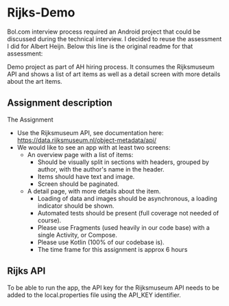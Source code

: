 # Rijks-Demo
Bol.com interview process required an Android project that could be discussed during the technical interview. 
I decided to reuse the assessment I did for Albert Heijn. Below this line is the original readme for that assessment:

Demo project as part of AH hiring process. It consumes the Rijksmuseum API and shows a list of art items as well as a detail screen
with more details about the art items.

## Assignment description
The Assignment
- Use the Rijksmuseum API, see documentation here: https://data.rijksmuseum.nl/object-metadata/api/
- We would like to see an app with at least two screens:
  - An overview page with a list of items:
    - Should be visually split in sections with headers, grouped by author, with the author's
  name in the header.
    - Items should have text and image.
    - Screen should be paginated. 
  - A detail page, with more details about the item.
    - Loading of data and images should be asynchronous, a loading indicator should be shown.
    - Automated tests should be present (full coverage not needed of course).
    - Please use Fragments (used heavily in our code base) with a single Activity, or Compose.
    - Please use Kotlin (100% of our codebase is).
    - The time frame for this assignment is approx 6 hours

## Rijks API
To be able to run the app, the API key for the Rijksmuseum API needs to be added to the local.properties file using the API_KEY identifier.
